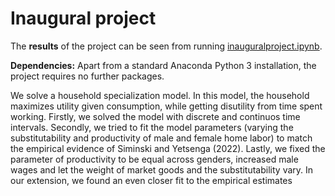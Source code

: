 # Inaugural project

The **results** of the project can be seen from running [inauguralproject.ipynb](inauguralproject.ipynb).

**Dependencies:** Apart from a standard Anaconda Python 3 installation, the project requires no further packages.

We solve a household specialization model. In this model, the household maximizes utility given consumption, while getting disutility from time spent working. Firstly, we solved the model with discrete and continuos time intervals. Secondly, we tried to fit the model parameters (varying the substitutability and productivity of male and female home labor) to match the empirical evidence of Siminski and Yetsenga (2022). Lastly, we fixed the parameter of productivity to be equal across genders, increased male wages and let the weight of market goods and the substitutability vary. In our extension, we found an even closer fit to the empirical estimates
